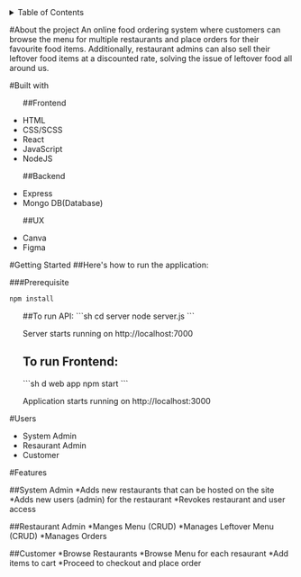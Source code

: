<details>
<summary>Table of Contents</summary>
<!--All you need is a blank line-->
About the project
Built with
Getting Started
Users
Features
Visual preview
Contact Me
    
</details>

#About the project
An online food ordering system where customers can browse the menu for multiple restaurants and place orders for their favourite food items. Additionally, restaurant admins can also sell their leftover food items at a discounted rate, solving the issue of leftover food all around us. 


#Built with
<ul>

##Frontend
<li>HTML</li>
<li>CSS/SCSS</li>
<li>React</li>
<li>JavaScript</li>
<li>NodeJS</li>



##Backend
<li>Express</li>
<li>Mongo DB(Database)</li>



##UX
<li>Canva</li>
<li>Figma</li>

</ul>

#Getting Started
##Here's how to run the application:

###Prerequisite
```sh
npm install
```
<ul>
##To run API: 
  ```sh
   cd server node server.js 
  ```


Server starts running on http://localhost:7000

<h2>To run Frontend:</h2> 
  ```sh
   d web app npm start
  ```


Application starts running on http://localhost:3000
</ul>



#Users
<ul>
<li>System Admin</li>
<li>Resaurant Admin</li>
<li>Customer</li>
</ul>

#Features

##System Admin 
*Adds new restaurants that can be hosted on the site
*Adds new users (admin) for the restaurant
*Revokes restaurant and user access 

##Restaurant Admin 
*Manges Menu (CRUD)
*Manages Leftover Menu (CRUD)
*Manages Orders 

##Customer
*Browse Restaurants
*Browse Menu for each resaurant
*Add items to cart
*Proceed to checkout and place order
